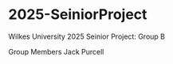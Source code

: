 # 2025-SeiniorProject
Wilkes University 2025 Seinior Project: Group B 

Group Members
  Jack Purcell 

